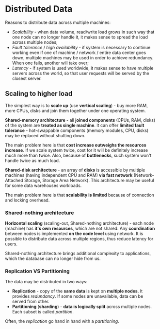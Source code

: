 # Distributed Data

Reasons to distribute data across multiple machines:
- *Scalability* - when data volume, read/write load grows in such way that one node can no longer handle it, it makes sense to spread the load across multiple nodes;
- *Fault tolerance* / *high availability* - if system is necessary to continue working even if one of machine / network / entire data center goes down, multiple machines may be used in order to achieve redundancy. When one fails, another will take over;
- *Latency* - if system is used worldwide, it makes sense to have multiple servers across the world, so that user requests will be served by the closest server.

## Scaling to higher load

The simplest way is to **scale up** (use **vertical scaling**) - buy more RAM, more CPUs, disks and join them together under one operating system. 

**Shared-memory architecture** - all **joined components** (CPUs, RAM, disks) of the system are **treated as single machine**. It can offer **limited fault tolerance** - hot-swappable components (memory modules, CPU, disks) may be replaced without shutting down.

The main problem here is that **cost increase outweighs the resources increase**. If we scale system twice, cost for it will be definitely increase much more than twice. Also, because of **bottlenecks**, such system won't handle twice as much load.

**Shared-disk architecture** - an array of **disks** is accessible by multiple machines (having independent CPU and RAM) **via fast network** (Network-Attached Storage, Storage Area Network). This architecture may be useful for some data warehouses workloads.

The main problem here is that **scalability is limited** because of connection and locking overhead.

### Shared-nothing architecture

**Horizontal scaling** (scaling-out, Shared-nothing architecture) - each node (machine) has **it's own resources**, which are not shared. Any **coordination** between nodes is implemented **on the code level** using network. It is possible to distribute data across multiple regions, thus reduce latency for users.

Shared-nothing architecture brings additional complexity to applications, which the database can no longer hide from us.

### Replication VS Partitioning

The data may be distributed in two ways:

- **Replication** - copy of the **same data** is kept on **multiple nodes**. It provides *redundancy*. If some nodes are unavailable, data can be served from other.
- **Partitioning** (**sharding**) - **data is logically split** across multiple nodes. Each subset is called *partition*.

Often, the *replication* go hand in hand with a *partitioning*.


